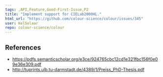 ```yaml
---
tags: ,API,Feature,Good-First-Issue,P2
title: "Implement support for CIELab2000HL."
html_url: "https://github.com/colour-science/colour/issues/345"
user: KelSolaar
repo: colour-science/colour
---
```


References
---
- https://pdfs.semanticscholar.org/e3ce/924765cbc12cd1e321fbc156f0e09e36e309.pdf
- http://tuprints.ulb.tu-darmstadt.de/4389/1/Preiss_PhD-Thesis.pdf